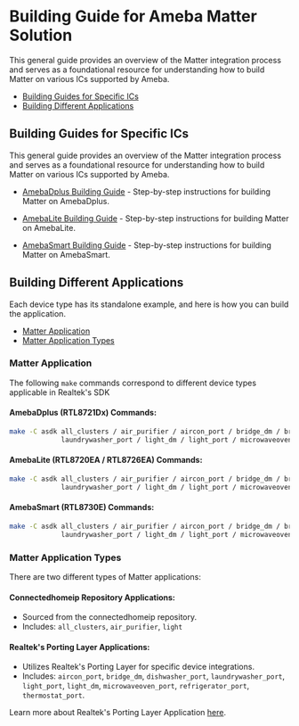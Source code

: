 # Building Guide for Ameba Matter Solution

This general guide provides an overview of the Matter integration process and serves as a foundational resource for understanding how to build Matter on various ICs supported by Ameba.

- [Building Guides for Specific ICs](#building-guides-for-specific-ics)
- [Building Different Applications](#building-different-applications)

## Building Guides for Specific ICs

This general guide provides an overview of the Matter integration process and serves as a foundational resource for understanding how to build Matter on various ICs supported by Ameba.

- [AmebaDplus Building Guide](amebadplus_general_build.md) - Step-by-step instructions for building Matter on AmebaDplus.

- [AmebaLite Building Guide](amebalite_general_build.md) - Step-by-step instructions for building Matter on AmebaLite.

- [AmebaSmart Building Guide](amebasmart_general_build.md) - Step-by-step instructions for building Matter on AmebaSmart.

## Building Different Applications

Each device type has its standalone example, and here is how you can build the application.

- [Matter Application](#matter-application)
- [Matter Application Types](#matter-application-types)

### Matter Application

The following `make` commands correspond to different device types applicable in Realtek's SDK

#### AmebaDplus (RTL8721Dx) Commands:

```bash
make -C asdk all_clusters / air_purifier / aircon_port / bridge_dm / bridge_port / dishwasher_port / fan_port
             laundrywasher_port / light_dm / light_port / microwaveoven_port / refrigerator_port / thermostat_port
```

#### AmebaLite (RTL8720EA / RTL8726EA) Commands:

```bash
make -C asdk all_clusters / air_purifier / aircon_port / bridge_dm / bridge_port / dishwasher_port / fan_port
             laundrywasher_port / light_dm / light_port / microwaveoven_port / refrigerator_port / thermostat_port
```

#### AmebaSmart (RTL8730E) Commands:

```bash
make -C asdk all_clusters / air_purifier / aircon_port / bridge_dm / bridge_port / dishwasher_port / fan_port
             laundrywasher_port / light_dm / light_port / microwaveoven_port / refrigerator_port / thermostat_port
```

### Matter Application Types

There are two different types of Matter applications:

#### Connectedhomeip Repository Applications:
- Sourced from the connectedhomeip repository.
- Includes: `all_clusters`, `air_purifier`, `light`

#### Realtek's Porting Layer Applications:
- Utilizes Realtek's Porting Layer for specific device integrations.
- Includes: `aircon_port`, `bridge_dm`, `dishwasher_port`, `laundrywasher_port`, `light_port`, `light_dm`, `microwaveoven_port`, `refrigerator_port`, `thermostat_port`.

Learn more about Realtek's Porting Layer Application [here](https://github.com/Ameba-AIoT/ameba-matter/blob/main/docs/matter_porting_layer_guide.md).
